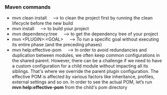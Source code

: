 ### Maven commands

* mvn clean install &nbsp; &nbsp; --> to clean the project first by running the clean lifecycle before the new build
* mvn install &nbsp; &nbsp; --> to build your project
* mvn dependency:tree &nbsp; &nbsp; --> to get the dependency tree of your project
* mvn &lt;PLUGIN&gt;:&lt;GOAL&gt; &nbsp; &nbsp; --> To run a specific goal without executing its entire phase (and the preceding phases)
* mvn help:effective-pom &nbsp; &nbsp; --> In order to avoid redundancies and duplication between modules, we often keep common configurations in the shared parent. However, there can be a challenge if we need to have a custom configuration for a child module without impacting all its siblings. That's where we override the parent plugin configuration. The effective POM is affected by various factors like inheritance, profiles, external settings and so on. In order to see the actual POM, let’s run **mvn help:effective-pom** from the child's pom directory

